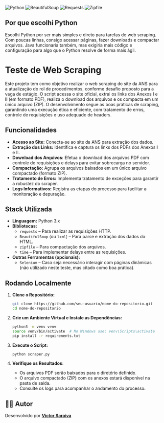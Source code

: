 ![Python](https://img.shields.io/badge/Python-3776AB?style=for-the-badge&logo=python&logoColor=white)
![BeautifulSoup](https://img.shields.io/badge/BeautifulSoup-ffffff?style=for-the-badge&logo=python&logoColor=black)
![Requests](https://img.shields.io/badge/Requests-20232a?style=for-the-badge&logo=python&logoColor=white)
![Zipfile](https://img.shields.io/badge/Zipfile-BDBDBD?style=for-the-badge&logo=python&logoColor=black)

## Por que escolhi Python
Escolhi Python por ser mais simples e direto para tarefas de web scraping. Com poucas linhas, consigo acessar páginas, fazer downloads e compactar arquivos. Java funcionaria também, mas exigiria mais código e configuração para algo que o Python resolve de forma mais ágil.
# Teste de Web Scraping

Este projeto tem como objetivo realizar o web scraping do site da ANS para a atualização do rol de procedimentos, conforme desafio proposto para a vaga de estágio. O script acessa o site oficial, extrai os links dos Anexos I e II (em formato PDF), realiza o download dos arquivos e os compacta em um único arquivo (ZIP). O desenvolvimento segue as boas práticas de scraping, garantindo uma execução ética e eficiente, com tratamento de erros, controle de requisições e uso adequado de headers.
## Funcionalidades

- **Acesso ao Site:** Conecta-se ao site da ANS para extração dos dados.
- **Extração dos Links:** Identifica e captura os links dos PDFs dos Anexos I e II.
- **Download dos Arquivos:** Efetua o download dos arquivos PDF com controle de requisições e delays para evitar sobrecarga no servidor.
- **Compactação:** Agrupa os arquivos baixados em um único arquivo compactado (formato ZIP).
- **Tratamento de Erros:** Implementa tratamento de exceções para garantir a robustez do scraper.
- **Logs Informativos:** Registra as etapas do processo para facilitar a monitoração e depuração.

## Stack Utilizada

- **Linguagem:** Python 3.x
- **Bibliotecas:**
  - `requests` – Para realizar as requisições HTTP.
  - `BeautifulSoup` (ou `lxml`) – Para parse e extração dos dados do HTML.
  - `zipfile` – Para compactação dos arquivos.
  - `time` – Para implementar delays entre as requisições.
- **Outras Ferramentas (opcionais):**
  - `Selenium` – Caso seja necessário interagir com páginas dinâmicas (não utilizado neste teste, mas citado como boa prática).

## Rodando Localmente

1. **Clone o Repositório:**

   ```bash
   git clone https://github.com/seu-usuario/nome-do-repositorio.git
   cd nome-do-repositorio
   ```

2. **Crie um Ambiente Virtual e Instale as Dependências:**

   ```bash
   python3 -m venv venv
   source venv/bin/activate  # No Windows use: venv\Scripts\activate
   pip install -r requirements.txt
   ```

3. **Execute o Script:**

   ```bash
   python scraper.py
   ```

4. **Verifique os Resultados:**

   - Os arquivos PDF serão baixados para o diretório definido.
   - O arquivo compactado (ZIP) com os anexos estará disponível na pasta de saída.
   - Consulte os logs para acompanhar o andamento do processo.
   

## 👨‍💻 Autor

Desenvolvido por **[Victor Saraiva](https://github.com/Victor-Saraiva-P)**
